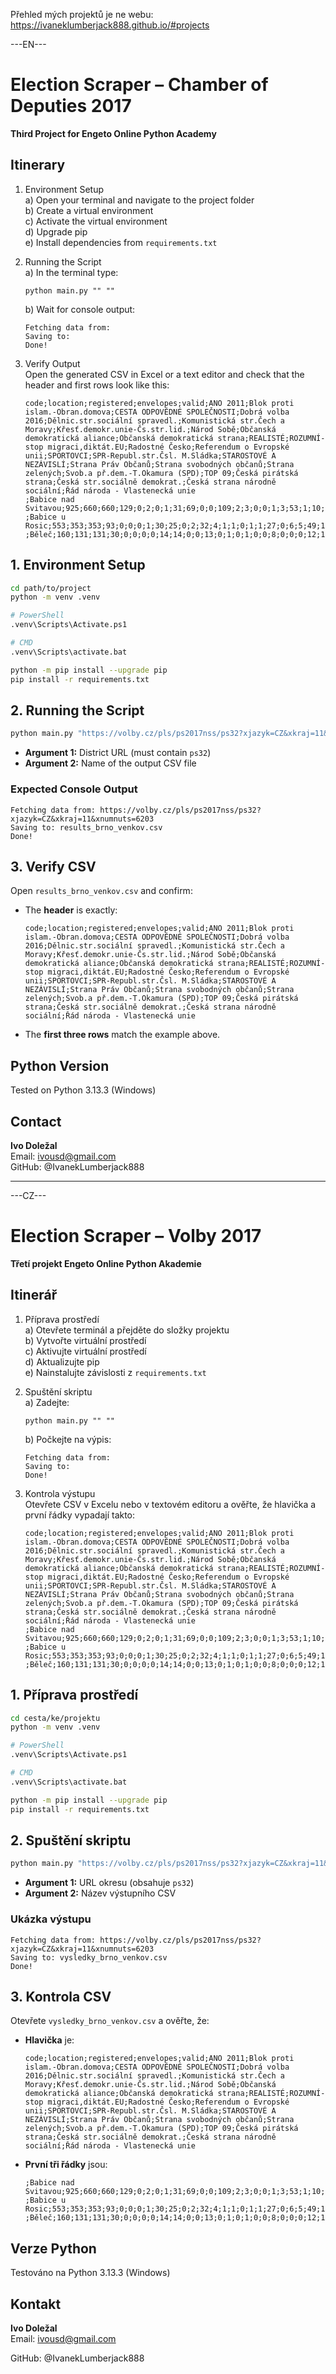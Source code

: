 Přehled mých projektů je ne webu: https://ivaneklumberjack888.github.io/#projects

---EN---

# Election Scraper – Chamber of Deputies 2017

**Third Project for Engeto Online Python Academy**

## Itinerary

1. Environment Setup  
   a) Open your terminal and navigate to the project folder  
   b) Create a virtual environment  
   c) Activate the virtual environment  
   d) Upgrade pip  
   e) Install dependencies from `requirements.txt`  

2. Running the Script  
   a) In the terminal type:  
   ```
   python main.py "" ""
   ```
   b) Wait for console output:  
   ```
   Fetching data from: 
   Saving to: 
   Done!
   ```

3. Verify Output  
   Open the generated CSV in Excel or a text editor and check that the header and first rows look like this:

   ```
   code;location;registered;envelopes;valid;ANO 2011;Blok proti islam.-Obran.domova;CESTA ODPOVĚDNÉ SPOLEČNOSTI;Dobrá volba 2016;Dělnic.str.sociální spravedl.;Komunistická str.Čech a Moravy;Křesť.demokr.unie-Čs.str.lid.;Národ Sobě;Občanská demokratická aliance;Občanská demokratická strana;REALISTÉ;ROZUMNÍ-stop migraci,diktát.EU;Radostné Česko;Referendum o Evropské unii;SPORTOVCI;SPR-Republ.str.Čsl. M.Sládka;STAROSTOVÉ A NEZÁVISLÍ;Strana Práv Občanů;Strana svobodných občanů;Strana zelených;Svob.a př.dem.-T.Okamura (SPD);TOP 09;Česká pirátská strana;Česká str.sociálně demokrat.;Česká strana národně sociální;Řád národa - Vlastenecká unie
   ;Babice nad Svitavou;925;660;660;129;0;2;0;1;31;69;0;0;109;2;3;0;0;1;3;53;1;10;7;58;39;93;43;0;1
   ;Babice u Rosic;553;353;353;93;0;0;0;1;30;25;0;2;32;4;1;1;0;1;1;27;0;6;5;49;13;37;18;5;0
   ;Běleč;160;131;131;30;0;0;0;0;14;14;0;0;13;0;1;0;1;0;0;8;0;0;0;12;1;11;25;0;0
   ```

## 1. Environment Setup

```bash
cd path/to/project
python -m venv .venv

# PowerShell
.venv\Scripts\Activate.ps1

# CMD
.venv\Scripts\activate.bat

python -m pip install --upgrade pip
pip install -r requirements.txt
```

## 2. Running the Script

```bash
python main.py "https://volby.cz/pls/ps2017nss/ps32?xjazyk=CZ&xkraj=11&xnumnuts=6203" "results_brno_venkov.csv"
```

- **Argument 1:** District URL (must contain `ps32`)  
- **Argument 2:** Name of the output CSV file  

### Expected Console Output

```
Fetching data from: https://volby.cz/pls/ps2017nss/ps32?xjazyk=CZ&xkraj=11&xnumnuts=6203
Saving to: results_brno_venkov.csv
Done!
```

## 3. Verify CSV

Open `results_brno_venkov.csv` and confirm:

- The **header** is exactly:
  ```
  code;location;registered;envelopes;valid;ANO 2011;Blok proti islam.-Obran.domova;CESTA ODPOVĚDNÉ SPOLEČNOSTI;Dobrá volba 2016;Dělnic.str.sociální spravedl.;Komunistická str.Čech a Moravy;Křesť.demokr.unie-Čs.str.lid.;Národ Sobě;Občanská demokratická aliance;Občanská demokratická strana;REALISTÉ;ROZUMNÍ-stop migraci,diktát.EU;Radostné Česko;Referendum o Evropské unii;SPORTOVCI;SPR-Republ.str.Čsl. M.Sládka;STAROSTOVÉ A NEZÁVISLÍ;Strana Práv Občanů;Strana svobodných občanů;Strana zelených;Svob.a př.dem.-T.Okamura (SPD);TOP 09;Česká pirátská strana;Česká str.sociálně demokrat.;Česká strana národně sociální;Řád národa - Vlastenecká unie
  ```
- The **first three rows** match the example above.

## Python Version

Tested on Python 3.13.3 (Windows)

## Contact

**Ivo Doležal**  
Email: ivousd@gmail.com  
GitHub: @IvanekLumberjack888

-------------------------------------------------------------------------------------------------------

---CZ---

# Election Scraper – Volby 2017

**Třetí projekt Engeto Online Python Akademie**

## Itinerář

1. Příprava prostředí  
   a) Otevřete terminál a přejděte do složky projektu  
   b) Vytvořte virtuální prostředí  
   c) Aktivujte virtuální prostředí  
   d) Aktualizujte pip  
   e) Nainstalujte závislosti z `requirements.txt`  

2. Spuštění skriptu  
   a) Zadejte:
   ```
   python main.py "" ""
   ```
   b) Počkejte na výpis:
   ```
   Fetching data from: 
   Saving to: 
   Done!
   ```

3. Kontrola výstupu  
   Otevřete CSV v Excelu nebo v textovém editoru a ověřte, že hlavička a první řádky vypadají takto:

   ```
   code;location;registered;envelopes;valid;ANO 2011;Blok proti islam.-Obran.domova;CESTA ODPOVĚDNÉ SPOLEČNOSTI;Dobrá volba 2016;Dělnic.str.sociální spravedl.;Komunistická str.Čech a Moravy;Křesť.demokr.unie-Čs.str.lid.;Národ Sobě;Občanská demokratická aliance;Občanská demokratická strana;REALISTÉ;ROZUMNÍ-stop migraci,diktát.EU;Radostné Česko;Referendum o Evropské unii;SPORTOVCI;SPR-Republ.str.Čsl. M.Sládka;STAROSTOVÉ A NEZÁVISLÍ;Strana Práv Občanů;Strana svobodných občanů;Strana zelených;Svob.a př.dem.-T.Okamura (SPD);TOP 09;Česká pirátská strana;Česká str.sociálně demokrat.;Česká strana národně sociální;Řád národa - Vlastenecká unie
   ;Babice nad Svitavou;925;660;660;129;0;2;0;1;31;69;0;0;109;2;3;0;0;1;3;53;1;10;7;58;39;93;43;0;1
   ;Babice u Rosic;553;353;353;93;0;0;0;1;30;25;0;2;32;4;1;1;0;1;1;27;0;6;5;49;13;37;18;5;0
   ;Běleč;160;131;131;30;0;0;0;0;14;14;0;0;13;0;1;0;1;0;0;8;0;0;0;12;1;11;25;0;0
   ```

## 1. Příprava prostředí

```bash
cd cesta/ke/projektu
python -m venv .venv

# PowerShell
.venv\Scripts\Activate.ps1

# CMD
.venv\Scripts\activate.bat

python -m pip install --upgrade pip
pip install -r requirements.txt
```

## 2. Spuštění skriptu

```bash
python main.py "https://volby.cz/pls/ps2017nss/ps32?xjazyk=CZ&xkraj=11&xnumnuts=6203" "vysledky_brno_venkov.csv"
```

- **Argument 1:** URL okresu (obsahuje `ps32`)  
- **Argument 2:** Název výstupního CSV  

### Ukázka výstupu

```
Fetching data from: https://volby.cz/pls/ps2017nss/ps32?xjazyk=CZ&xkraj=11&xnumnuts=6203
Saving to: vysledky_brno_venkov.csv
Done!
```

## 3. Kontrola CSV

Otevřete `vysledky_brno_venkov.csv` a ověřte, že:

- **Hlavička** je:
  ```
  code;location;registered;envelopes;valid;ANO 2011;Blok proti islam.-Obran.domova;CESTA ODPOVĚDNÉ SPOLEČNOSTI;Dobrá volba 2016;Dělnic.str.sociální spravedl.;Komunistická str.Čech a Moravy;Křesť.demokr.unie-Čs.str.lid.;Národ Sobě;Občanská demokratická aliance;Občanská demokratická strana;REALISTÉ;ROZUMNÍ-stop migraci,diktát.EU;Radostné Česko;Referendum o Evropské unii;SPORTOVCI;SPR-Republ.str.Čsl. M.Sládka;STAROSTOVÉ A NEZÁVISLÍ;Strana Práv Občanů;Strana svobodných občanů;Strana zelených;Svob.a př.dem.-T.Okamura (SPD);TOP 09;Česká pirátská strana;Česká str.sociálně demokrat.;Česká strana národně sociální;Řád národa - Vlastenecká unie
  ```
- **První tři řádky** jsou:
  ```
  ;Babice nad Svitavou;925;660;660;129;0;2;0;1;31;69;0;0;109;2;3;0;0;1;3;53;1;10;7;58;39;93;43;0;1
  ;Babice u Rosic;553;353;353;93;0;0;0;1;30;25;0;2;32;4;1;1;0;1;1;27;0;6;5;49;13;37;18;5;0
  ;Běleč;160;131;131;30;0;0;0;0;14;14;0;0;13;0;1;0;1;0;0;8;0;0;0;12;1;11;25;0;0
  ```

## Verze Python

Testováno na Python 3.13.3 (Windows)

## Kontakt

**Ivo Doležal**  
Email: ivousd@gmail.com  

GitHub: @IvanekLumberjack888

